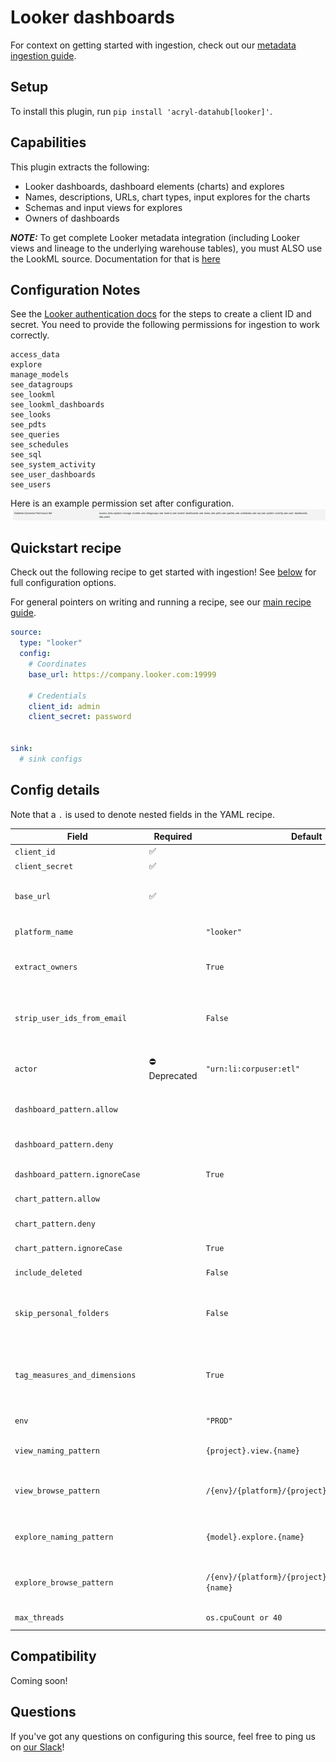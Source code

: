 # Looker dashboards

For context on getting started with ingestion, check out our [metadata ingestion guide](../README.md).

## Setup

To install this plugin, run `pip install 'acryl-datahub[looker]'`.

## Capabilities

This plugin extracts the following:

- Looker dashboards, dashboard elements (charts) and explores
- Names, descriptions, URLs, chart types, input explores for the charts
- Schemas and input views for explores
- Owners of dashboards

**_NOTE:_** To get complete Looker metadata integration (including Looker views and lineage to the underlying warehouse tables), you must ALSO use the LookML source. Documentation for that is [here](./lookml.md)

## Configuration Notes

See the [Looker authentication docs](https://docs.looker.com/reference/api-and-integration/api-auth#authentication_with_an_sdk) for the steps to create a client ID and secret. 
You need to provide the following permissions for ingestion to work correctly. 
```
access_data
explore
manage_models
see_datagroups
see_lookml
see_lookml_dashboards
see_looks
see_pdts
see_queries
see_schedules
see_sql
see_system_activity
see_user_dashboards
see_users
```
Here is an example permission set after configuration. 
![Looker DataHub Permission Set](./images/looker_datahub_permission_set.png)


## Quickstart recipe


Check out the following recipe to get started with ingestion! See [below](#config-details) for full configuration options.

For general pointers on writing and running a recipe, see our [main recipe guide](../README.md#recipes).

```yml
source:
  type: "looker"
  config:
    # Coordinates
    base_url: https://company.looker.com:19999

    # Credentials
    client_id: admin
    client_secret: password


sink:
  # sink configs
```

## Config details

Note that a `.` is used to denote nested fields in the YAML recipe.

| Field                     | Required | Default                 | Description                                                                                                  |
| ------------------------- | -------- | ----------------------- | ------------------------------------------------------------------------------------------------------------ |
| `client_id`               | ✅       |                         | Looker API3 client ID.                                                                                       |
| `client_secret`           | ✅       |                         | Looker API3 client secret.                                                                                   |
| `base_url`                | ✅       |                         | Url to your Looker instance: `https://company.looker.com:19999` or `https://looker.company.com`, or similar. |
| `platform_name`           |          | `"looker"`              | Platform to use in namespace when constructing URNs.                                                         |
| `extract_owners`                     |          | `True`                | When enabled, extracts ownership from Looker directly. When disabled, ownership is left empty for dashboards and charts.                                                      |
| `strip_user_ids_from_email`                     |          | `False`                | When enabled, converts Looker user emails of the form name@domain.com to urn:li:corpuser:name when assigning ownership                                                    |
| `actor`                |      ⛔️ Deprecated     | `"urn:li:corpuser:etl"` | This config is deprecated in favor of `extract_owners`. Previously, was the actor to use in ownership properties of ingested metadata              |
| `dashboard_pattern.allow` |          |                         | List of regex patterns for dashboards to include in ingestion.                                                        |
| `dashboard_pattern.deny`  |          |                         | List of regex patterns for dashboards to exclude from ingestion.                                                      |
| `dashboard_pattern.ignoreCase`  |          | `True` | Whether to ignore case sensitivity during pattern matching.                                                                                                                                  |
| `chart_pattern.allow`     |          |                         | List of regex patterns for charts to include in ingestion.                                                            |
| `chart_pattern.deny`      |          |                         | List of regex patterns for charts to exclude from ingestion.                                                          |
| `chart_pattern.ignoreCase`  |          | `True` | Whether to ignore case sensitivity during pattern matching.                                                                                                                                  |
| `include_deleted`         |          | `False`                 | Whether to include deleted dashboards.                                                                       |
| `skip_personal_folders`         |          | `False`                 | Whether to skip ingestion of dashboards in personal folders. Setting this to True will only ingest dashboards in the Shared folder space. |
| `tag_measures_and_dimensions`   |          | `True`    | When enabled, attaches tags to measures, dimensions and dimension groups to make them more discoverable. When disabled, adds this information to the description of the column. |
| `env`                     |          | `"PROD"`                | Environment to use in namespace when constructing URNs.                                                      |
| `view_naming_pattern` |   | `{project}.view.{name}` | Pattern for providing dataset names to views. Allowed variables are `{project}`, `{model}`, `{name}` | 
| `view_browse_pattern` |   | `/{env}/{platform}/{project}/views/{name}` | Pattern for providing browse paths to views. Allowed variables are `{project}`, `{model}`, `{name}`, `{platform}` and `{env}` | 
| `explore_naming_pattern` |   | `{model}.explore.{name}` | Pattern for providing dataset names to explores. Allowed variables are `{project}`, `{model}`, `{name}` | 
| `explore_browse_pattern` |   | `/{env}/{platform}/{project}/explores/{model}.{name}` | Pattern for providing browse paths to explores. Allowed variables are `{project}`, `{model}`, `{name}`, `{platform}` and `{env}` | 
| `max_threads`                                |          | `os.cpuCount or 40` |  Max parallelism for Looker API calls                   |


## Compatibility

Coming soon!

## Questions

If you've got any questions on configuring this source, feel free to ping us on [our Slack](https://slack.datahubproject.io/)!
